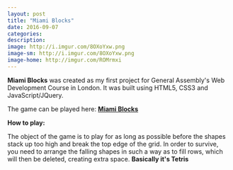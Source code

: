 ```yaml
---
layout: post
title: "Miami Blocks"
date: 2016-09-07
categories:
description:
image: http://i.imgur.com/8OXoYxw.png
image-sm: http://i.imgur.com/8OXoYxw.png
image-home: http://imgur.com/ROMrmxi
---
```

**Miami Blocks** was created as my first project for General Assembly's Web Development Course in London. It was built using HTML5, CSS3 and JavaScript/JQuery.

The game can be played here: <a href="https://miami-blocks.herokuapp.com/" target="_blank">**Miami Blocks**</a>

**How to play:**

The object of the game is to play for as long as possible before the shapes stack up too high and break the top edge of the grid. In order to survive, you need to arrange the falling shapes in such a way as to fill rows, which will then be deleted, creating extra space. **Basically it's Tetris**

